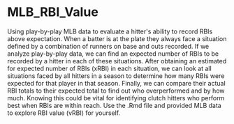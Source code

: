 # MLB_RBI_Value
Using play-by-play MLB data to evaluate a hitter's ability to record RBIs above expectation. When a batter is at the plate they always face a situation defined by a combination of runners on base and outs recorded. If we analyze play-by-play data, we can find an expected number of RBIs to be recorded by a hitter in each of these situations. After obtaining an estimated for expected number of RBIs (xRBI) in each situation, we can look at all situations faced by all hitters in a season to determine how many RBIs were expected for that player in that season. Finally, we can compare their actual RBI totals to their expected total to find out who overperformed and by how much. Knowing this could be vital for identifying clutch hitters who perform best when RBIs are within reach. Use the .Rmd file and provided MLB data to explore RBI value (vRBI) for yourself.
